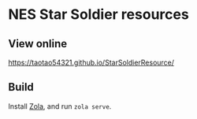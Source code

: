 # NES Star Soldier resources

## View online

<https://taotao54321.github.io/StarSoldierResource/>

## Build

Install [Zola](https://www.getzola.org/), and run `zola serve`.
